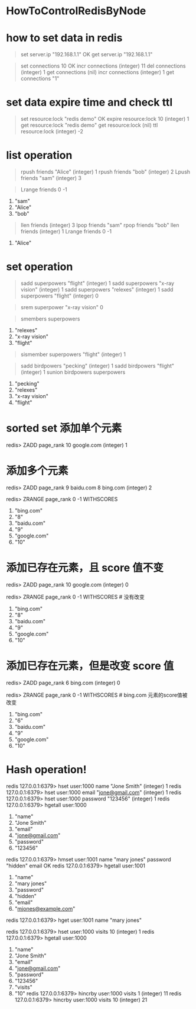 # HowToControlRedisByNode

# how to set data in redis

> set server.ip "192.168.1.1"
OK
> get server.ip
"192.168.1.1"

> set connections 10
OK
> incr connections
(integer) 11
> del connections
(integer) 1
> get connections
(nil)
> incr connections
(integer) 1
> get connections
"1"


# set data expire time and check ttl 

> set resource:lock "redis demo"
OK
> expire resource:lock 10
(integer) 1
> get resource:lock
"redis demo"
> get resource:lock
(nil)
> ttl resource:lock
(integer) -2

# list operation 

> rpush friends "Alice"
(integer) 1
> rpush friends "bob"
(integer) 2
> Lpush friends "sam"
(integer) 3

> Lrange friends 0 -1
1) "sam"
2) "Alice"
3) "bob"

> llen friends
(integer) 3
> lpop friends
"sam"
> rpop friends
"bob"
> llen friends
(integer) 1
> Lrange friends 0 -1
1) "Alice"

# set operation 

> sadd superpowers "flight"
(integer) 1
> sadd superpowers "x-ray vision"
(integer) 1
> sadd superpowers "relexes"
(integer) 1
> sadd superpowers "flight"
(integer) 0



> srem superpower "x-ray vision"
0

> smembers superpowers
1) "relexes"
2) "x-ray vision"
3) "flight"
> sismember superpowers "flight"
(integer) 1



> sadd birdpowers "pecking"
(integer) 1
> sadd birdpowers "flight"
(integer) 1
> sunion birdpowers superpowers
1) "pecking"
2) "relexes"
3) "x-ray vision"
4) "flight"


# sorted set 添加单个元素

redis> ZADD page_rank 10 google.com
(integer) 1

# 添加多个元素

redis> ZADD page_rank 9 baidu.com 8 bing.com
(integer) 2

redis> ZRANGE page_rank 0 -1 WITHSCORES
1) "bing.com"
2) "8"
3) "baidu.com"
4) "9"
5) "google.com"
6) "10"

# 添加已存在元素，且 score 值不变

redis> ZADD page_rank 10 google.com
(integer) 0

redis> ZRANGE page_rank 0 -1 WITHSCORES  # 没有改变
1) "bing.com"
2) "8"
3) "baidu.com"
4) "9"
5) "google.com"
6) "10"

# 添加已存在元素，但是改变 score 值

redis> ZADD page_rank 6 bing.com
(integer) 0

redis> ZRANGE page_rank 0 -1 WITHSCORES  # bing.com 元素的score值被改变
1) "bing.com"
2) "6"
3) "baidu.com"
4) "9"
5) "google.com"
6) "10"

# Hash operation! 

redis 127.0.0.1:6379> hset user:1000 name "Jone Smith"
(integer) 1
redis 127.0.0.1:6379> hset user:1000 email "jone@gmail.com"
(integer) 1
redis 127.0.0.1:6379> hset user:1000 password  "123456"
(integer) 1
redis 127.0.0.1:6379> hgetall user:1000
1) "name"
2) "Jone Smith"
3) "email"
4) "jone@gmail.com"
5) "password"
6) "123456"


redis 127.0.0.1:6379> hmset user:1001 name "mary jones" password "hidden" email
OK
redis 127.0.0.1:6379> hgetall user:1001
1) "name"
2) "mary jones"
3) "password"
4) "hidden"
5) "email"
6) "mjones@example.com"

redis 127.0.0.1:6379> hget user:1001 name 
"mary jones"

redis 127.0.0.1:6379> hset user:1000 visits 10
(integer) 1
redis 127.0.0.1:6379> hgetall user:1000
1) "name"
2) "Jone Smith"
3) "email"
4) "jone@gmail.com"
5) "password"
6) "123456"
7) "visits"
8) "10"
redis 127.0.0.1:6379> hincrby user:1000 visits 1
(integer) 11
redis 127.0.0.1:6379> hincrby user:1000 visits 10
(integer) 21




